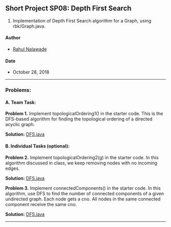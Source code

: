 ## Short Project SP08: Depth First Search

1. Implementation of Depth First Search algorithm for a Graph, using rbk/Graph.java. 

#### Author
* [Rahul Nalawade](https://github.com/rahul1947)

#### Date
* October 28, 2018

_______________________________________________________________________________
### Problems:

#### A. Team Task: 

**Problem 1.**
   Implement topologicalOrdering1() in the starter code.
   This is the DFS-based algorithm for finding the topological ordering
   of a directed acyclic graph.

**Solution:** [DFS.java](https://github.com/rahul1947/SP08-Depth-First-Search/blob/master/DFS.java)


#### B. Individual Tasks (optional):

**Problem 2.**
   Implement topologicalOrdering2(g) in the starter code.
   In this algorithm discussed in class, we keep removing
   nodes with no incoming edges.

**Solution:** [DFS.java](https://github.com/rahul1947/SP08-Depth-First-Search/blob/master/DFS.java)


**Problem 3.**
   Implement connectedComponents() in the starter code.
   In this algorithm, use DFS to find the number of connected components
   of a given undirected graph. Each node gets a cno.
   All nodes in the same connected component receive the same cno.

**Solution:** [DFS.java](https://github.com/rahul1947/SP08-Depth-First-Search/blob/master/DFS.java)
_______________________________________________________________________________